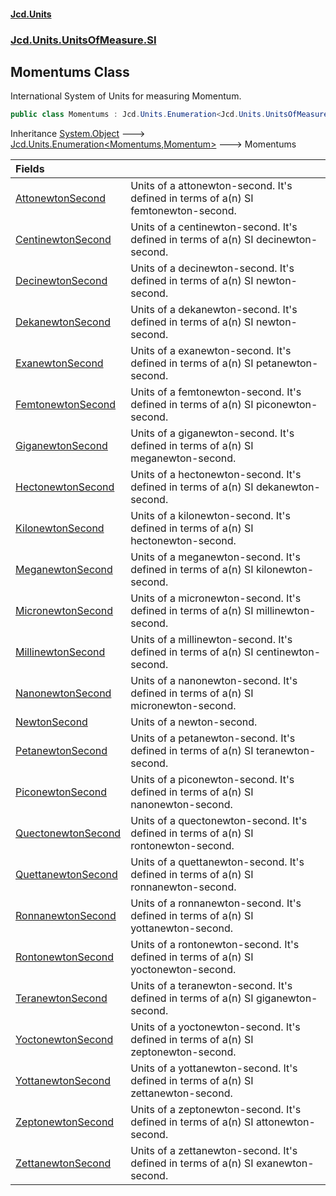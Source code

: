 #### [Jcd.Units](index.md 'index')
### [Jcd.Units.UnitsOfMeasure.SI](Jcd.Units.UnitsOfMeasure.SI.md 'Jcd.Units.UnitsOfMeasure.SI')

## Momentums Class

International System of Units for measuring Momentum.

```csharp
public class Momentums : Jcd.Units.Enumeration<Jcd.Units.UnitsOfMeasure.SI.Momentums, Jcd.Units.UnitTypes.Momentum>
```

Inheritance [System.Object](https://docs.microsoft.com/en-us/dotnet/api/System.Object 'System.Object') &#129106; [Jcd.Units.Enumeration&lt;](Jcd.Units.Enumeration_TEnumeration,T_.md 'Jcd.Units.Enumeration<TEnumeration,T>')[Momentums](Jcd.Units.UnitsOfMeasure.SI.Momentums.md 'Jcd.Units.UnitsOfMeasure.SI.Momentums')[,](Jcd.Units.Enumeration_TEnumeration,T_.md 'Jcd.Units.Enumeration<TEnumeration,T>')[Momentum](Jcd.Units.UnitTypes.Momentum.md 'Jcd.Units.UnitTypes.Momentum')[&gt;](Jcd.Units.Enumeration_TEnumeration,T_.md 'Jcd.Units.Enumeration<TEnumeration,T>') &#129106; Momentums

| Fields | |
| :--- | :--- |
| [AttonewtonSecond](Jcd.Units.UnitsOfMeasure.SI.Momentums.AttonewtonSecond.md 'Jcd.Units.UnitsOfMeasure.SI.Momentums.AttonewtonSecond') | Units of a attonewton-second. It's defined in terms of a(n) SI femtonewton-second. |
| [CentinewtonSecond](Jcd.Units.UnitsOfMeasure.SI.Momentums.CentinewtonSecond.md 'Jcd.Units.UnitsOfMeasure.SI.Momentums.CentinewtonSecond') | Units of a centinewton-second. It's defined in terms of a(n) SI decinewton-second. |
| [DecinewtonSecond](Jcd.Units.UnitsOfMeasure.SI.Momentums.DecinewtonSecond.md 'Jcd.Units.UnitsOfMeasure.SI.Momentums.DecinewtonSecond') | Units of a decinewton-second. It's defined in terms of a(n) SI newton-second. |
| [DekanewtonSecond](Jcd.Units.UnitsOfMeasure.SI.Momentums.DekanewtonSecond.md 'Jcd.Units.UnitsOfMeasure.SI.Momentums.DekanewtonSecond') | Units of a dekanewton-second. It's defined in terms of a(n) SI newton-second. |
| [ExanewtonSecond](Jcd.Units.UnitsOfMeasure.SI.Momentums.ExanewtonSecond.md 'Jcd.Units.UnitsOfMeasure.SI.Momentums.ExanewtonSecond') | Units of a exanewton-second. It's defined in terms of a(n) SI petanewton-second. |
| [FemtonewtonSecond](Jcd.Units.UnitsOfMeasure.SI.Momentums.FemtonewtonSecond.md 'Jcd.Units.UnitsOfMeasure.SI.Momentums.FemtonewtonSecond') | Units of a femtonewton-second. It's defined in terms of a(n) SI piconewton-second. |
| [GiganewtonSecond](Jcd.Units.UnitsOfMeasure.SI.Momentums.GiganewtonSecond.md 'Jcd.Units.UnitsOfMeasure.SI.Momentums.GiganewtonSecond') | Units of a giganewton-second. It's defined in terms of a(n) SI meganewton-second. |
| [HectonewtonSecond](Jcd.Units.UnitsOfMeasure.SI.Momentums.HectonewtonSecond.md 'Jcd.Units.UnitsOfMeasure.SI.Momentums.HectonewtonSecond') | Units of a hectonewton-second. It's defined in terms of a(n) SI dekanewton-second. |
| [KilonewtonSecond](Jcd.Units.UnitsOfMeasure.SI.Momentums.KilonewtonSecond.md 'Jcd.Units.UnitsOfMeasure.SI.Momentums.KilonewtonSecond') | Units of a kilonewton-second. It's defined in terms of a(n) SI hectonewton-second. |
| [MeganewtonSecond](Jcd.Units.UnitsOfMeasure.SI.Momentums.MeganewtonSecond.md 'Jcd.Units.UnitsOfMeasure.SI.Momentums.MeganewtonSecond') | Units of a meganewton-second. It's defined in terms of a(n) SI kilonewton-second. |
| [MicronewtonSecond](Jcd.Units.UnitsOfMeasure.SI.Momentums.MicronewtonSecond.md 'Jcd.Units.UnitsOfMeasure.SI.Momentums.MicronewtonSecond') | Units of a micronewton-second. It's defined in terms of a(n) SI millinewton-second. |
| [MillinewtonSecond](Jcd.Units.UnitsOfMeasure.SI.Momentums.MillinewtonSecond.md 'Jcd.Units.UnitsOfMeasure.SI.Momentums.MillinewtonSecond') | Units of a millinewton-second. It's defined in terms of a(n) SI centinewton-second. |
| [NanonewtonSecond](Jcd.Units.UnitsOfMeasure.SI.Momentums.NanonewtonSecond.md 'Jcd.Units.UnitsOfMeasure.SI.Momentums.NanonewtonSecond') | Units of a nanonewton-second. It's defined in terms of a(n) SI micronewton-second. |
| [NewtonSecond](Jcd.Units.UnitsOfMeasure.SI.Momentums.NewtonSecond.md 'Jcd.Units.UnitsOfMeasure.SI.Momentums.NewtonSecond') | Units of a newton-second. |
| [PetanewtonSecond](Jcd.Units.UnitsOfMeasure.SI.Momentums.PetanewtonSecond.md 'Jcd.Units.UnitsOfMeasure.SI.Momentums.PetanewtonSecond') | Units of a petanewton-second. It's defined in terms of a(n) SI teranewton-second. |
| [PiconewtonSecond](Jcd.Units.UnitsOfMeasure.SI.Momentums.PiconewtonSecond.md 'Jcd.Units.UnitsOfMeasure.SI.Momentums.PiconewtonSecond') | Units of a piconewton-second. It's defined in terms of a(n) SI nanonewton-second. |
| [QuectonewtonSecond](Jcd.Units.UnitsOfMeasure.SI.Momentums.QuectonewtonSecond.md 'Jcd.Units.UnitsOfMeasure.SI.Momentums.QuectonewtonSecond') | Units of a quectonewton-second. It's defined in terms of a(n) SI rontonewton-second. |
| [QuettanewtonSecond](Jcd.Units.UnitsOfMeasure.SI.Momentums.QuettanewtonSecond.md 'Jcd.Units.UnitsOfMeasure.SI.Momentums.QuettanewtonSecond') | Units of a quettanewton-second. It's defined in terms of a(n) SI ronnanewton-second. |
| [RonnanewtonSecond](Jcd.Units.UnitsOfMeasure.SI.Momentums.RonnanewtonSecond.md 'Jcd.Units.UnitsOfMeasure.SI.Momentums.RonnanewtonSecond') | Units of a ronnanewton-second. It's defined in terms of a(n) SI yottanewton-second. |
| [RontonewtonSecond](Jcd.Units.UnitsOfMeasure.SI.Momentums.RontonewtonSecond.md 'Jcd.Units.UnitsOfMeasure.SI.Momentums.RontonewtonSecond') | Units of a rontonewton-second. It's defined in terms of a(n) SI yoctonewton-second. |
| [TeranewtonSecond](Jcd.Units.UnitsOfMeasure.SI.Momentums.TeranewtonSecond.md 'Jcd.Units.UnitsOfMeasure.SI.Momentums.TeranewtonSecond') | Units of a teranewton-second. It's defined in terms of a(n) SI giganewton-second. |
| [YoctonewtonSecond](Jcd.Units.UnitsOfMeasure.SI.Momentums.YoctonewtonSecond.md 'Jcd.Units.UnitsOfMeasure.SI.Momentums.YoctonewtonSecond') | Units of a yoctonewton-second. It's defined in terms of a(n) SI zeptonewton-second. |
| [YottanewtonSecond](Jcd.Units.UnitsOfMeasure.SI.Momentums.YottanewtonSecond.md 'Jcd.Units.UnitsOfMeasure.SI.Momentums.YottanewtonSecond') | Units of a yottanewton-second. It's defined in terms of a(n) SI zettanewton-second. |
| [ZeptonewtonSecond](Jcd.Units.UnitsOfMeasure.SI.Momentums.ZeptonewtonSecond.md 'Jcd.Units.UnitsOfMeasure.SI.Momentums.ZeptonewtonSecond') | Units of a zeptonewton-second. It's defined in terms of a(n) SI attonewton-second. |
| [ZettanewtonSecond](Jcd.Units.UnitsOfMeasure.SI.Momentums.ZettanewtonSecond.md 'Jcd.Units.UnitsOfMeasure.SI.Momentums.ZettanewtonSecond') | Units of a zettanewton-second. It's defined in terms of a(n) SI exanewton-second. |
